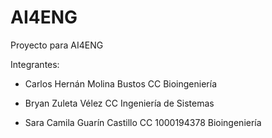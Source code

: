 # AI4ENG
Proyecto para AI4ENG

Integrantes: 

- Carlos Hernán Molina Bustos CC Bioingeniería 

- Bryan Zuleta Vélez CC Ingeniería de Sistemas

- Sara Camila Guarín Castillo CC 1000194378 Bioingeniería
